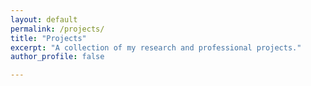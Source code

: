 ```yaml
---
layout: default
permalink: /projects/
title: "Projects"
excerpt: "A collection of my research and professional projects."
author_profile: false

---
```


